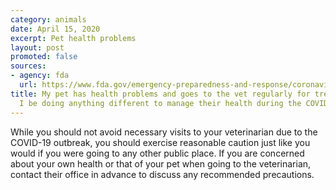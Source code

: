 ```yaml
---
category: animals
date: April 15, 2020
excerpt: Pet health problems
layout: post
promoted: false
sources:
- agency: fda
  url: https://www.fda.gov/emergency-preparedness-and-response/coronavirus-disease-2019-covid-19/coronavirus-disease-2019-covid-19-frequently-asked-questions
title: My pet has health problems and goes to the vet regularly for treatment. Should
  I be doing anything different to manage their health during the COVID-19 outbreak?
---
```


While you should not avoid necessary visits to your veterinarian due to the COVID-19 outbreak, you should exercise reasonable caution just like you would if you were going to any other public place. If you are concerned about your own health or that of your pet when going to the veterinarian, contact their office in advance to discuss any recommended precautions.
